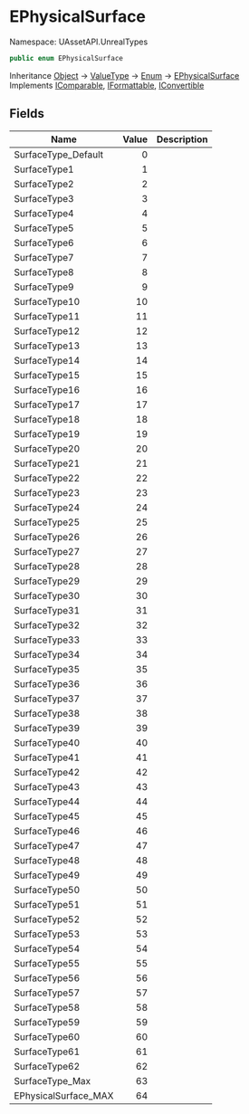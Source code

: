 # EPhysicalSurface

Namespace: UAssetAPI.UnrealTypes

```csharp
public enum EPhysicalSurface
```

Inheritance [Object](https://docs.microsoft.com/en-us/dotnet/api/system.object) → [ValueType](https://docs.microsoft.com/en-us/dotnet/api/system.valuetype) → [Enum](https://docs.microsoft.com/en-us/dotnet/api/system.enum) → [EPhysicalSurface](./uassetapi.unrealtypes.ephysicalsurface.md)<br>
Implements [IComparable](https://docs.microsoft.com/en-us/dotnet/api/system.icomparable), [IFormattable](https://docs.microsoft.com/en-us/dotnet/api/system.iformattable), [IConvertible](https://docs.microsoft.com/en-us/dotnet/api/system.iconvertible)

## Fields

| Name | Value | Description |
| --- | --: | --- |
| SurfaceType_Default | 0 |  |
| SurfaceType1 | 1 |  |
| SurfaceType2 | 2 |  |
| SurfaceType3 | 3 |  |
| SurfaceType4 | 4 |  |
| SurfaceType5 | 5 |  |
| SurfaceType6 | 6 |  |
| SurfaceType7 | 7 |  |
| SurfaceType8 | 8 |  |
| SurfaceType9 | 9 |  |
| SurfaceType10 | 10 |  |
| SurfaceType11 | 11 |  |
| SurfaceType12 | 12 |  |
| SurfaceType13 | 13 |  |
| SurfaceType14 | 14 |  |
| SurfaceType15 | 15 |  |
| SurfaceType16 | 16 |  |
| SurfaceType17 | 17 |  |
| SurfaceType18 | 18 |  |
| SurfaceType19 | 19 |  |
| SurfaceType20 | 20 |  |
| SurfaceType21 | 21 |  |
| SurfaceType22 | 22 |  |
| SurfaceType23 | 23 |  |
| SurfaceType24 | 24 |  |
| SurfaceType25 | 25 |  |
| SurfaceType26 | 26 |  |
| SurfaceType27 | 27 |  |
| SurfaceType28 | 28 |  |
| SurfaceType29 | 29 |  |
| SurfaceType30 | 30 |  |
| SurfaceType31 | 31 |  |
| SurfaceType32 | 32 |  |
| SurfaceType33 | 33 |  |
| SurfaceType34 | 34 |  |
| SurfaceType35 | 35 |  |
| SurfaceType36 | 36 |  |
| SurfaceType37 | 37 |  |
| SurfaceType38 | 38 |  |
| SurfaceType39 | 39 |  |
| SurfaceType40 | 40 |  |
| SurfaceType41 | 41 |  |
| SurfaceType42 | 42 |  |
| SurfaceType43 | 43 |  |
| SurfaceType44 | 44 |  |
| SurfaceType45 | 45 |  |
| SurfaceType46 | 46 |  |
| SurfaceType47 | 47 |  |
| SurfaceType48 | 48 |  |
| SurfaceType49 | 49 |  |
| SurfaceType50 | 50 |  |
| SurfaceType51 | 51 |  |
| SurfaceType52 | 52 |  |
| SurfaceType53 | 53 |  |
| SurfaceType54 | 54 |  |
| SurfaceType55 | 55 |  |
| SurfaceType56 | 56 |  |
| SurfaceType57 | 57 |  |
| SurfaceType58 | 58 |  |
| SurfaceType59 | 59 |  |
| SurfaceType60 | 60 |  |
| SurfaceType61 | 61 |  |
| SurfaceType62 | 62 |  |
| SurfaceType_Max | 63 |  |
| EPhysicalSurface_MAX | 64 |  |
